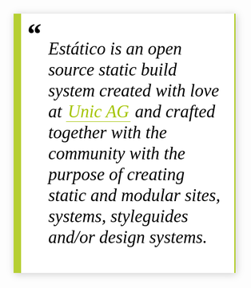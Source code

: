 <style>
	.sg--home .sg__styleguide {
		display: flex;
		align-items: center;
	}

	blockquote{
		display:block;
		background: #fff;
		padding: 15px 20px 15px 55px;
		position: relative;

		/*Font*/
		font: italic 400 2.5em/1.2 "Publico Headline Web", Georgia, "Times New Roman", Times, serif;
		color: #000;

		/*Box Shadow - (Optional)*/
		-moz-box-shadow: 2px 2px 15px #ccc;
		-webkit-box-shadow: 2px 2px 15px #ccc;
		box-shadow: 2px 2px 15px #ccc;

		/*Borders - (Optional)*/
		border-left-style: solid;
		border-left-width: 15px;
		border-right-style: solid;
		border-right-width: 2px;

		border-left-color: rgba(164, 196, 0, 0.8);
		border-right-color: #a4c400;
	}
	
	blockquote:before{
		content: "\201C"; /*Unicode for Left Double Quote*/
	
		/*Font*/
		font-family: Georgia, serif;
		font-size: 60px;
		font-weight: bold;

		/*Positioning*/
		position: absolute;
		left: 10px;
		top:5px;
	}

	blockquote:after{
		/*Reset to make sure*/
		content: "";
	}

	blockquote a {
		border-bottom: 1px solid;
		text-decoration: none;
		cursor: pointer;
		padding: 0 3px;
		color: #a4c400;
		transition: color .3s
	}

	blockquote a:hover{
		color: #3a4ecc;
	}

	blockquote em {
		font-style: italic;
	}
</style>

> Estático is an open source static build system created with love at *[Unic AG](https://unic.com)* and crafted together with the community with the purpose of creating static and modular sites, systems, styleguides and/or design systems.
